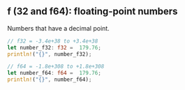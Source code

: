 ## f (32 and f64): floating-point numbers

Numbers that have a decimal point.

```rust
// f32 = -3.4e+38 to +3.4e+38
let number_f32: f32 =  179.76;
println!("{}", number_f32);

// f64 = -1.8e+308 to +1.8e+308
let number_f64: f64 =  179.76;
println!("{}", number_f64);
```
